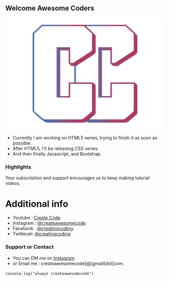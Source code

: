 ## Welcome Awesome Coders
![Image](https://raw.githubusercontent.com/Aryankit/blackbrick/master/assets/images/final.png)

- Currently I am working on HTML5 series, trying to finish it as soon as possible.
- After HTML5, I'll be releasing CSS series.
- And then finally Javascript, and Bootstrap.


### Highlights

Your subscription and support encourages us to keep making tutorial videos.


# Additional info
- Youtube   : [Create Code](https://www.youtube.com/channel/UCZbQysCZUd8R9xNGzHg_ZHA).
- Instagram : [@createawesomecode](https://www.instagram.com/createawesomecode/).
- Facebook  : [@creatingcoding](https://www.facebook.com/creatingcoding).
- Twitterati: [@creatingcoding](https://twitter.com/creatingcoding).


### Support or Contact

- You can DM me on [Instagram](https://help.github.com/categories/github-pages-basics/)
- or Email me : createawesomecode[@]gmail[dot]com.

`console.log("always createawesomecode")`
